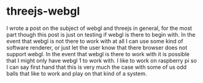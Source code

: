 # threejs-webgl

I wrote a post on the subject of webgl and threejs in general, for the most part though this post is just on testing if webgl is there to begin with. In the event that webgl is not there to work with at all I can use some kind of software renderer, or just let the user know that there browser does not support webgl. In the event that webgl is there to work with it is possible that I might only have webgl 1 to work with. I like to work on raspberry pi so I can say first hand that this is very much the case with some of us odd balls that like to work and play on that kind of a system.